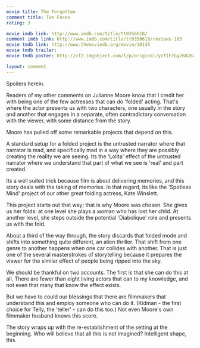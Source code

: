 ```yaml
---
movie title: The Forgotten
comment title: Two Faces
rating: 3

movie imdb link: http://www.imdb.com/title/tt0356618/
comment imdb link: http://www.imdb.com/title/tt0356618/reviews-103
movie tmdb link: http://www.themoviedb.org/movie/10145
movie tmdb trailer: 
movie tmdb poster: http://cf2.imgobject.com/t/p/original/yzfIFrGy2682BaGb4DfBTqhWRYW.jpg

layout: comment
---
```


Spoilers herein.

Readers of my other comments on Julianne Moore know that I credit her with being one of the few actresses that can do 'folded' acting. That's where the actor presents us with two characters, one usually _in_ the story and another that engages in a separate, often contradictory conversation with the viewer, with some distance from the story.

Moore has pulled off some remarkable projects that depend on this.

A standard setup for a folded project is the untrusted narrator where that narrator is mad, and specifically mad in a way where they are possibly creating the reality we are seeing. Its the 'Lolita' effect of the untrusted narrator where we understand that part of what we see is 'real' and part created.

Its a well suited trick because film is about delivering memories, and this story deals with the taking of memories. In that regard, its like the 'Spotless Mind' project of our other great folding actress, Kate Winslett.

This project starts out that way; that is why Moore was chosen. She gives us her folds: at one level she plays a woman who has lost her child. At another level, she steps outside the potential 'Diabolique' role and presents us with the fold.

About a third of the way through, the story discards that folded mode and shifts into something quite different, an alien thriller. That shift from one genre to another happens when one car collides with another. That is just one of the several masterstrokes of storytelling because it prepares the viewer for the similar effect of people being ripped into the sky.

We should be thankful on two accounts. The first is that she can do this at all. There are fewer than eight living actors that can to my knowledge, and not even that many that know the effect exists.

But we have to could our blessings that there are filmmakers that understand this and employ someone who can do it. (Kidman - the first choice for Telly, the 'teller' - can do this too.) Not even Moore's own filmmaker husband knows this score.

The story wraps up with the re-establishment of the setting at the beginning. Who will believe that all this is not imagined? Intelligent shape, this.